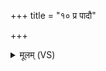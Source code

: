 +++
title = "१० प्र पादौ"

+++
<details><summary>मूलम् (VS)</summary>

प्र पा॑दौ॒ न यथाय॑ति॒ प्र हस्तौ॒ न यथाशि॑षत्।  
यो म॑लि॒म्लुरु॒पाय॑ति॒ स संपि॑ष्टो॒ अपा॑यति।  
अपा॑यति॒ स्वपा॑यति॒ शुष्के॑ स्था॒णावपा॑यति ॥
</details>